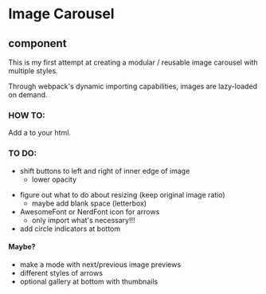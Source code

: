 # Image Carousel

## component

This is my first attempt at creating a modular / reusable image carousel with multiple styles.

Through webpack's dynamic importing capabilities, images are lazy-loaded on demand.

### HOW TO:

Add a <carousel-component><carousel-component> to your html.

### TO DO:

- shift buttons to left and right of inner edge of image
  - lower opacity

* figure out what to do about resizing (keep original image ratio)
  - maybe add blank space (letterbox)
* AwesomeFont or NerdFont icon for arrows
  - only import what's necessary!!!
* add circle indicators at bottom

#### Maybe?

- make a mode with next/previous image previews
- different styles of arrows
- optional gallery at bottom with thumbnails
